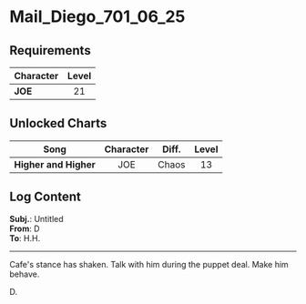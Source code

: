 # Mail_Diego_701_06_25
## Requirements
|Character|Level|
|---------|:---:|
|**JOE**  | 21  |

## Unlocked Charts
|        Song         |Character|Diff.|Level|
|---------------------|:-------:|:---:|:---:|
|**Higher and Higher**|   JOE   |Chaos| 13  |

## Log Content
**Subj.**: Untitled<br>
**From**: D<br>
**To**: H.H.
___

Cafe's stance has shaken. Talk with him during the puppet deal. Make him behave.

D.